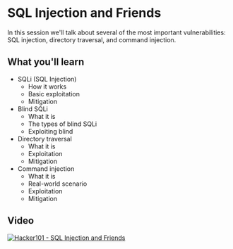SQL Injection and Friends
=========================

In this session we'll talk about several of the most important vulnerabilities: SQL injection, directory traversal, and command injection.

What you'll learn
-----------------

- SQLi (SQL Injection)
	- How it works
	- Basic exploitation
	- Mitigation
- Blind SQLi
	- What it is
	- The types of blind SQLi
	- Exploiting blind
- Directory traversal
	- What it is
	- Exploitation
	- Mitigation
- Command injection
	- What it is
	- Real-world scenario
	- Exploitation
	- Mitigation

Video
-----

[![Hacker101 - SQL Injection and Friends](https://img.youtube.com/vi/bIB3Hi6KeZU/0.jpg)](https://www.youtube.com/watch?v=bIB3Hi6KeZU)
